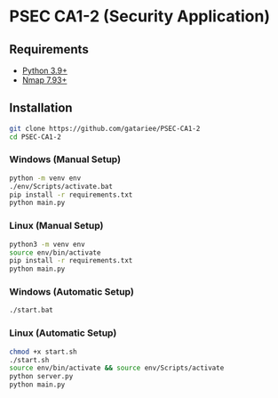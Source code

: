 # PSEC CA1-2 (Security Application)

## Requirements
- [Python 3.9+](https://www.python.org/downloads/)
- [Nmap 7.93+](https://nmap.org/download.html)
## Installation

```bash
git clone https://github.com/gatariee/PSEC-CA1-2
cd PSEC-CA1-2
```
### Windows (Manual Setup)
```bash
python -m venv env
./env/Scripts/activate.bat
pip install -r requirements.txt
python main.py
```

### Linux (Manual Setup)
```bash
python3 -m venv env
source env/bin/activate
pip install -r requirements.txt
python main.py
```
### Windows (Automatic Setup)
```bash
./start.bat
```

### Linux (Automatic Setup)
```bash
chmod +x start.sh
./start.sh
source env/bin/activate && source env/Scripts/activate
python server.py
python main.py
```



